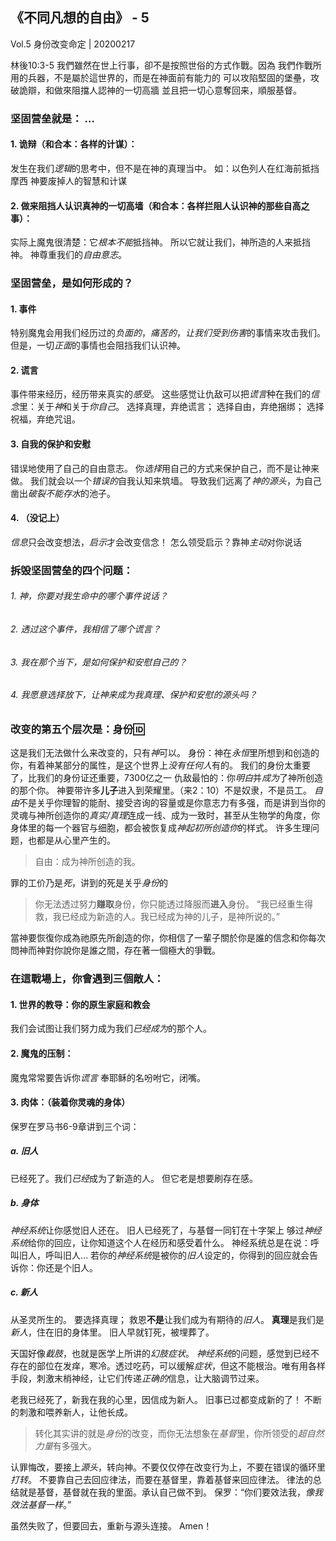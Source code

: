 ## 《不同凡想的自由》 - 5

Vol.5 身份改变命定 | 20200217

林後10:3-5
我們雖然在世上行事，卻不是按照世俗的方式作戰。因為
我們作戰所用的兵器，不是屬於這世界的，而是在神面前有能力的
可以攻陷堅固的堡壘，攻破詭辯，和做來阻擋人認神的一切高牆
並且把一切心意奪回来，順服基督。

### 坚固营垒就是： …
#### 1. 诡辩（和合本：各样的计谋）：
发生在我们*逻辑*的思考中，但不是在神的真理当中。
如：以色列人在红海前抵挡摩西
神要废掉人的智慧和计谋

#### 2. 做来阻挡人**认识真神**的一切高墙（和合本：各样拦阻人认识神的那些自高之事）：
实际上魔鬼很清楚：它*根本不能*抵挡神。
所以它就让我们，神所造的人来抵挡神。
神尊重我们的*自由意志*。

### 坚固营垒，是如何形成的？
#### 1. 事件
特别魔鬼会用我们经历过的*负面的*，*痛苦的*，*让我们受到伤害*的事情来攻击我们。
但是，一切*正面*的事情也会阻挡我们认识神。

#### 2. 谎言
事件带来经历，经历带来真实的*感受*。
这些感觉让仇敌可以把*谎言*种在我们的*信念*里：关于*神*和关于*你自己*。
选择真理，弃绝谎言；
选择自由，弃绝捆绑；
选择祝福，弃绝咒诅。

#### 3. 自我的保护和安慰
错误地使用了自己的自由意志。
你*选择*用自己的方式来保护自己，而不是让神来做。
我们就会以一个*错误的*自我认知来筑墙。
导致我们远离了*神的源头*，为自己凿出*破裂不能存水*的池子。

#### 4. （没记上）
*信息*只会改变想法，*启示*才会改变信念！
怎么领受启示？靠神*主动*对你说话


### 拆毁坚固营垒的四个问题：
###### 1. 神，你要对我生命中的哪个事件说话？
###### 2. 透过这个事件，我相信了哪个谎言？
###### 3. 我在那个当下，是如何保护和安慰自己的？
###### 4. 我愿意选择放下，让神来成为我真理、保护和安慰的源头吗？

### 改变的第五个层次是：**身份**🆔
这是我们无法做什么来改变的，只有*神*可以。
身份：神在*永恒*里所想到和创造的你，有着神某部分的属性，是这个世界上*没有任何人*有的。
我们的身份太重要了，比我们的身份证还重要，7300亿之一
仇敌最怕的：你*明白*并*成为*了神所创造的那个你。
神要带许多**儿子**进入到荣耀里。（来2：10）不是奴隶，不是员工。
*自由*不是关乎你理智的能耐、接受咨询的容量或是你意志力有多强，而是讲到当你的灵魂与神所创造你的*真实/真理*连成一线、成为一致时，甚至从生物学的角度，你身体里的每一个器官与细胞，都会被恢复成*神起初所创造你*的样式。
许多生理问题，也都是从心里产生的。
> 自由：成为神所创造的我。

罪的工价乃是*死*，讲到的死是关乎*身份*的

> 你无法透过努力**赚取**身份，你只能透过降服而**进入**身份。
“我已经重生得救，我已经成为新造的人。我已经成为神的儿子，是神所说的。”

當神要恢復你成為祂原先所創造的你，你相信了一輩子關於你是誰的信念和你每次問神而神對你說你是誰之間，存在著一個極大的爭戰。
### 在這戰場上，你會遇到三個敵人：
#### 1. 世界的教导：你的原生家庭和教会
我们会试图让我们努力成为我们*已经成为*的那个人。
#### 2. 魔鬼的压制：
魔鬼常常要告诉你*谎言*
奉耶稣的名吩咐它，闭嘴。
#### 3. 肉体：（装着你灵魂的身体）
保罗在罗马书6-9章讲到三个词：
##### a. 旧人
已经死了。我们*已经*成为了新造的人。
但它老是想要刷存在感。
##### b. 身体
*神经系统*让你感觉旧人还在。
旧人已经死了，与基督一同钉在十字架上
够过*神经系统*给你的回应，让你知道这个人在经历和感受着什么。
神经系统总是在说：呼叫旧人，呼叫旧人…
若你的*神经系统*是被你的*旧人*设定的，你得到的回应就会告诉你：你还是个旧人。
##### c. 新人
从圣灵所生的。
要选择真理；
救恩**不是**让我们成为有期待的*旧人*。
**真理**是我们是*新人*，住在旧的身体里。
旧人早就钉死，被埋葬了。

天国好像*截肢*，也就是医学上所讲的*幻肢症状*。
*神经系统*的问题，感觉到已经不存在的部位在发痒，寒冷。透过吃药，可以缓解*症状*，但这不能根治。唯有用各样手段，刺激末梢神经，让它们传递*正确的*信息，让大脑调节过来。

老我已经死了，新我在我的心里，因信成为新人。
旧事已过都变成新的了！
不断的刺激和喂养新人，让他长成。

> 转化其实讲的就是*身份*的改变，而你无法想象在*基督*里，你所领受的*超自然力量*有多强大。

认罪悔改，要接上*源头*，转向神。不要仅仅停在改变行为上，不要在错误的循环里*打转*。
不要靠自己去回应律法，而要在基督里，靠着基督来回应律法。
律法的总结就是基督，基督就在我的里面。承认自己做不到。
保罗：“你们要效法我，*像我效法基督一样*。”

虽然失败了，但要回去，重新与源头连接。
Amen！